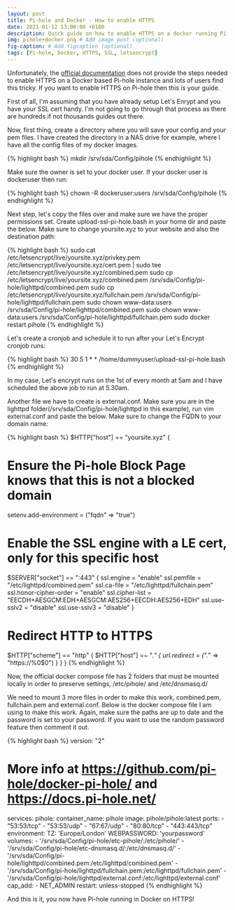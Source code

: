 ```yaml
---
layout: post
title: Pi-hole and Docker - How to enable HTTPS
date: 2021-01-12 13:00:00 +0100
description: Quick guide on how to enable HTTPS on a docker running Pi-hole # Add post description (optional)
img: pihole+docker.png # Add image post (optional)
fig-caption: # Add figcaption (optional)
tags: [Pi-hole, Docker, HTTPS, SSL, letsencrypt]
---
```


Unfortunately, the [official documentation](https://github.com/pi-hole/docker-pi-hole) does not provide the steps needed to enable HTTPS on a Docker based Pi-hole instance and lots of users find this tricky. If you want to enable HTTPS on Pi-hole then this is your guide.

First of all, I'm assuming that you have already setup Let's Enrypt and you have your SSL cert handy. I'm not going to go through that process as there are hundreds if not thousands guides out there.

Now, first thing, create a directory where you will save your config and your pem files. I have created the directory in a NAS drive for example, where I have all the config files of my docker images.

{% highlight bash %}
mkdir /srv/sda/Config/pihole
{% endhighlight %}

Make sure the owner is set to your docker user. If your docker user is dockeruser then run:

{% highlight bash %}
chown -R dockeruser:users /srv/sda/Config/pihole
{% endhighlight %}

Next step, let's copy the files over and make sure we have the proper permissions set. Create upload-ssl-pi-hole.bash in your home dir and paste the below. Make sure to change yoursite.xyz to your website and also the destination path:

{% highlight bash %}
sudo cat /etc/letsencrypt/live/yoursite.xyz/privkey.pem /etc/letsencrypt/live/yoursite.xyz/cert.pem | sudo tee /etc/letsencrypt/live/yoursite.xyz/combined.pem
sudo cp /etc/letsencrypt/live/yoursite.xyz/combined.pem /srv/sda/Config/pi-hole/lighttpd/combined.pem
sudo cp /etc/letsencrypt/live/yoursite.xyz/fullchain.pem /srv/sda/Config/pi-hole/lighttpd/fullchain.pem
sudo chown www-data:users /srv/sda/Config/pi-hole/lighttpd/combined.pem
sudo chown www-data:users /srv/sda/Config/pi-hole/lighttpd/fullchain.pem
sudo docker restart pihole
{% endhighlight %}

Let's create a cronjob and schedule it to run after your Let's Encrypt cronjob runs:

{% highlight bash %}
30 5 1 * * /home/dummyuser/upload-ssl-pi-hole.bash
{% endhighlight %}

In my case, Let's encrypt runs on the 1st of every month at 5am and I have scheduled the above job to run at 5.30am.

Another file we have to create is external.conf. Make sure you are in the lighttpd folder(/srv/sda/Config/pi-hole/lighttpd in this example), run vim external.conf and paste the below. Make sure to change the FQDN to your domain name:

{% highlight bash %}
$HTTP["host"] == "yoursite.xyz" {
  # Ensure the Pi-hole Block Page knows that this is not a blocked domain
  setenv.add-environment = ("fqdn" => "true")

  # Enable the SSL engine with a LE cert, only for this specific host
  $SERVER["socket"] == ":443" {
    ssl.engine = "enable"
    ssl.pemfile = "/etc/lighttpd/combined.pem"
    ssl.ca-file =  "/etc/lighttpd/fullchain.pem"
    ssl.honor-cipher-order = "enable"
    ssl.cipher-list = "EECDH+AESGCM:EDH+AESGCM:AES256+EECDH:AES256+EDH"
    ssl.use-sslv2 = "disable"
    ssl.use-sslv3 = "disable"
  }

  # Redirect HTTP to HTTPS
  $HTTP["scheme"] == "http" {
    $HTTP["host"] =~ ".*" {
      url.redirect = (".*" => "https://%0$0")
    }
  }
}
{% endhighlight %}

Now, the official docker compose file has 2 folders that must be mounted locally in order to preserve settings, /etc/pihole/ and /etc/dnsmasq.d/

We need to mount 3 more files in order to make this work, combined.pem, fullchain.pem and external.conf. Below is the docker compose file I am using to make this work. Again, make sure the paths are up to date and the password is set to your password. If you want to use the random password feature then comment it out.

{% highlight bash %}
version: "2"

# More info at https://github.com/pi-hole/docker-pi-hole/ and https://docs.pi-hole.net/
services:
  pihole:
    container_name: pihole
    image: pihole/pihole:latest
    ports:
      - "53:53/tcp"
      - "53:53/udp"
      - "67:67/udp"
      - "80:80/tcp"
      - "443:443/tcp"
    environment:
      TZ: 'Europe/London'
      WEBPASSWORD: 'yourpassword'
    volumes:
      - '/srv/sda/Config/pi-hole/etc-pihole/:/etc/pihole/'
      - '/srv/sda/Config/pi-hole/etc-dnsmasq.d/:/etc/dnsmasq.d/'
      - '/srv/sda/Config/pi-hole/lighttpd/combined.pem:/etc/lighttpd/combined.pem'
      - '/srv/sda/Config/pi-hole/lighttpd/fullchain.pem:/etc/lighttpd/fullchain.pem'
      - '/srv/sda/Config/pi-hole/lighttpd/external.conf:/etc/lighttpd/external.conf'
    cap_add:
      - NET_ADMIN
    restart: unless-stopped
{% endhighlight %}

And this is it, you now have Pi-hole running in Docker on HTTPS!
